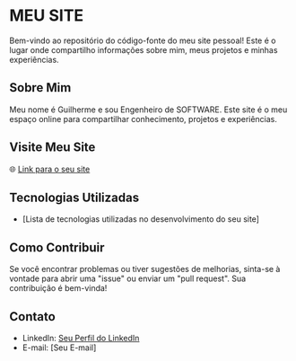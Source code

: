 # MEU SITE

Bem-vindo ao repositório do código-fonte do meu site pessoal! Este é o lugar onde compartilho informações sobre mim, meus projetos e minhas experiências.

## Sobre Mim

Meu nome é Guilherme e sou Engenheiro de SOFTWARE. Este site é o meu espaço online para compartilhar conhecimento, projetos e experiências.

## Visite Meu Site

🌐 [Link para o seu site](https://guicomh.github.io/)

## Tecnologias Utilizadas

- [Lista de tecnologias utilizadas no desenvolvimento do seu site]

## Como Contribuir

Se você encontrar problemas ou tiver sugestões de melhorias, sinta-se à vontade para abrir uma "issue" ou enviar um "pull request". Sua contribuição é bem-vinda!

## Contato

- LinkedIn: [Seu Perfil do LinkedIn](https://www.linkedin.com/in/guilherme-vasconcellos-176736270/)
- E-mail: [Seu E-mail]


